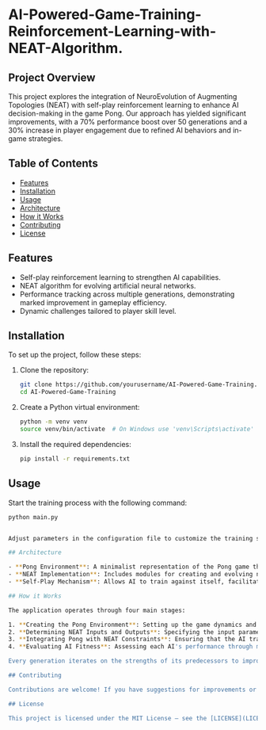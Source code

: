 # AI-Powered-Game-Training-Reinforcement-Learning-with-NEAT-Algorithm.

## Project Overview

This project explores the integration of NeuroEvolution of Augmenting Topologies (NEAT) with self-play reinforcement learning to enhance AI decision-making in the game Pong. Our approach has yielded significant improvements, with a 70% performance boost over 50 generations and a 30% increase in player engagement due to refined AI behaviors and in-game strategies.

## Table of Contents

* [Features](#features)
* [Installation](#installation)
* [Usage](#usage)
* [Architecture](#architecture)
* [How it Works](#how-it-works)
* [Contributing](#contributing)
* [License](#license)

## Features

* Self-play reinforcement learning to strengthen AI capabilities.
* NEAT algorithm for evolving artificial neural networks.
* Performance tracking across multiple generations, demonstrating marked improvement in gameplay efficiency.
* Dynamic challenges tailored to player skill level.

## Installation

To set up the project, follow these steps:

1. Clone the repository:

    ```bash
    git clone https://github.com/yourusername/AI-Powered-Game-Training.git
    cd AI-Powered-Game-Training
    ```
2. Create a Python virtual environment:

    ```bash
    python -m venv venv
    source venv/bin/activate  # On Windows use 'venv\Scripts\activate'
    ```
3. Install the required dependencies:

    ```bash
    pip install -r requirements.txt
    ```

## Usage

Start the training process with the following command:

```bash
python main.py


Adjust parameters in the configuration file to customize the training sessions for different aspects such as mutation rates and population sizes.

## Architecture

- **Pong Environment**: A minimalist representation of the Pong game that supports AI interactions.
- **NEAT Implementation**: Includes modules for creating and evolving neural networks using genetic algorithms.
- **Self-Play Mechanism**: Allows AI to train against itself, facilitating enhancement through genetic selection based on performance.

## How it Works

The application operates through four main stages:

1. **Creating the Pong Environment**: Setting up the game dynamics and rules for the AI to interact with.
2. **Determining NEAT Inputs and Outputs**: Specifying the input parameters for AI (e.g., graphical coordinates) and the desired actions (e.g., paddle movements).
3. **Integrating Pong with NEAT Constraints**: Ensuring that the AI training aligns with the constraints of the NEAT framework.
4. **Evaluating AI Fitness**: Assessing each AI's performance through metrics such as successful ball hits, which drives the selection for subsequent generations.

Every generation iterates on the strengths of its predecessors to improve gameplay strategies. The resulting iterations exhibit an evolving capability that adapts to player skills and challenges.

## Contributing

Contributions are welcome! If you have suggestions for improvements or want to add features, please fork the repository and submit a pull request. Be sure to respect the coding style used throughout the project.

## License

This project is licensed under the MIT License — see the [LICENSE](LICENSE) file for details.
```
